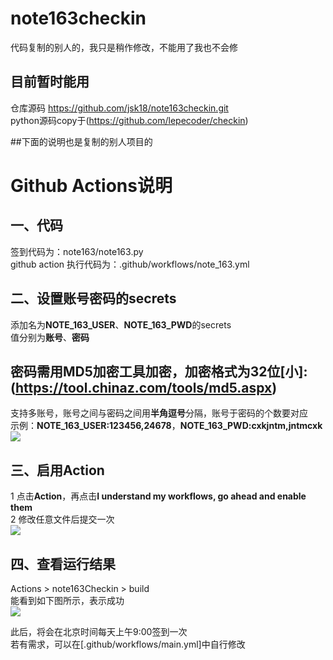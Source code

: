 # note163checkin
代码复制的别人的，我只是稍作修改，不能用了我也不会修
## 目前暂时能用
仓库源码 https://github.com/jsk18/note163checkin.git  
python源码copy于(https://github.com/lepecoder/checkin)

##下面的说明也是复制的别人项目的

# Github Actions说明
## 一、代码
签到代码为：note163/note163.py  
github action 执行代码为：.github/workflows/note_163.yml
## 二、设置账号密码的secrets
添加名为**NOTE_163_USER**、**NOTE_163_PWD**的secrets  
值分别为**账号**、**密码**  
## 密码需用MD5加密工具加密，加密格式为32位[小]:(https://tool.chinaz.com/tools/md5.aspx)
支持多账号，账号之间与密码之间用**半角逗号**分隔，账号于密码的个数要对应  
示例：**NOTE_163_USER:123456,24678**，**NOTE_163_PWD:cxkjntm,jntmcxk**
![](http://tu.yaohuo.me/imgs/2020/06/748bf9c0ca6143cd.png)

## 三、启用Action
1 点击**Action**，再点击**I understand my workflows, go ahead and enable them**  
2 修改任意文件后提交一次  
![](http://tu.yaohuo.me/imgs/2020/06/34ca160c972b9927.png)

## 四、查看运行结果
Actions > note163Checkin > build  
能看到如下图所示，表示成功  
![](http://note.youdao.com/yws/public/resource/17edb8861d2106a5c39ec94d91919150/xmlnote/48958A4994D64C20867281B67B7CDAFD/1059)

此后，将会在北京时间每天上午9:00签到一次  
若有需求，可以在[.github/workflows/main.yml]中自行修改
